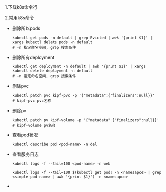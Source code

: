 1.下载k8s命令行

2.常用k8s命令

- 删除所以pods

  ```shell
  kubectl get pods -n default | grep Evicted | awk '{print $1}' | xargs kubectl delete pods -n default
  # -n 指定命名空间, grep 搜索条件
  ```

- 删除所有deployment

  ```shell
  kubectl get deployment -n default | awk '{print $1}' | xargs kubectl delete deployment -n default
  # -n 指定命名空间, grep 搜索条件
  ```

- 删除pvc

  ```shell
  kubectl patch pvc kipf-pvc -p '{"metadata":{"finalizers":null}}'
  # kipf-pvc pvc名称
  ```

- 删除pv

  ```shell
  kubectl patch pv kipf-volume -p '{"metadata":{"finalizers":null}}'
  # kipf-volume pv名称
  ```

- 查看pod状况

  ```shell
  kubectl describe pod <pod-name> -n del
  ```

- 查看服务日志

  ```shell
  kubectl logs -f --tail=100 <pod-name> -n web
  ```

  ```shell
  kubectl logs -f --tail=100 $(kubectl get pods -n <namesapce> | grep <simple-pod-name> | awk '{print $1}') -n <namesapce>
  ```

- 


